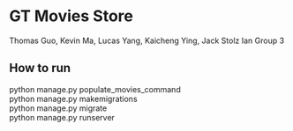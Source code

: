 # GT Movies Store
Thomas Guo, Kevin Ma, Lucas Yang, Kaicheng Ying, Jack Stolz
Ian Group 3

## How to run
python manage.py populate_movies_command  
python manage.py makemigrations  
python manage.py migrate  
python manage.py runserver

